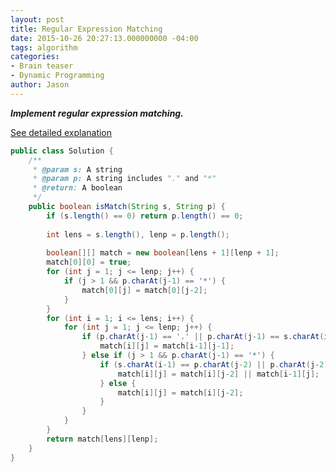 ```yaml
---
layout: post
title: Regular Expression Matching
date: 2015-10-26 20:27:13.000000000 -04:00
tags: algorithm
categories:
- Brain teaser
- Dynamic Programming
author: Jason
---
```

<p><strong><em>Implement regular expression matching.</em></strong></p>


<p><a href="http://bangbingsyb.blogspot.com/2014/11/leetcode-regular-expression-matching.html">See detailed explanation</a></p>

``` java
public class Solution {
    /**
     * @param s: A string 
     * @param p: A string includes "." and "*"
     * @return: A boolean
     */
    public boolean isMatch(String s, String p) {
        if (s.length() == 0) return p.length() == 0;
        
        int lens = s.length(), lenp = p.length();
        
        boolean[][] match = new boolean[lens + 1][lenp + 1];
        match[0][0] = true;
        for (int j = 1; j <= lenp; j++) {
            if (j > 1 && p.charAt(j-1) == '*') {
                match[0][j] = match[0][j-2];
            }
        }
        for (int i = 1; i <= lens; i++) {
            for (int j = 1; j <= lenp; j++) {
                if (p.charAt(j-1) == '.' || p.charAt(j-1) == s.charAt(i-1)) {
                    match[i][j] = match[i-1][j-1];
                } else if (j > 1 && p.charAt(j-1) == '*') {
                    if (s.charAt(i-1) == p.charAt(j-2) || p.charAt(j-2) == '.') {
                        match[i][j] = match[i][j-2] || match[i-1][j];
                    } else {
                        match[i][j] = match[i][j-2];
                    }
                }
            }
        }
        return match[lens][lenp];
    }
}
```
